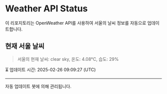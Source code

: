 
# Weather API Status

이 리포지토리는 OpenWeather API를 사용하여 서울의 날씨 정보를 자동으로 업데이트합니다.

## 현재 서울 날씨
> 서울의 현재 날씨: clear sky, 온도: 4.08°C, 습도: 29%

⏳ 업데이트 시간: 2025-02-26 09:09:27 (UTC)

---
자동 업데이트 봇에 의해 관리됩니다.

